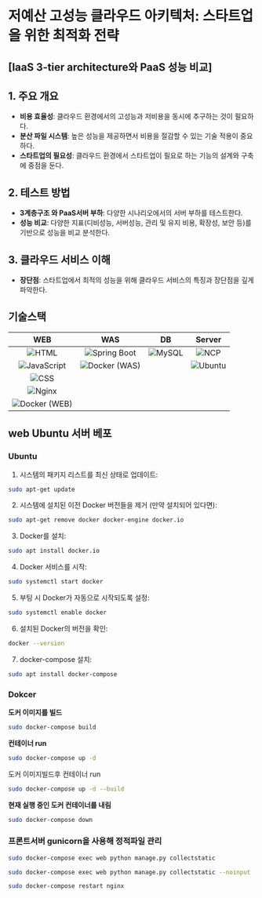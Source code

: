 ﻿# **저예산 고성능 클라우드 아키텍처: 스타트업을 위한 최적화 전략**
## [IaaS 3-tier architecture와 PaaS 성능 비교]
## **1. 주요 개요**
- **비용 효율성**: 클라우드 환경에서의 고성능과 저비용을 동시에 추구하는 것이 필요하다.
- **분산 파일 시스템**: 높은 성능을 제공하면서 비용을 절감할 수 있는 기술 적용이 중요하다.
- **스타트업의 필요성**: 클라우드 환경에서 스타트업이 필요로 하는 기능의 설계와 구축에 중점을 둔다.

## **2. 테스트 방법**
- **3계층구조 와 PaaS서버 부하**: 다양한 시나리오에서의 서버 부하를 테스트한다.
- **성능 비교**: 다양한 지표(디비성능, 서버성능, 관리 및 유지 비용, 확장성, 보안 등)를 기반으로 성능을 비교 분석한다.

## **3. 클라우드 서비스 이해**
- **장단점**: 스타트업에서 최적의 성능을 위해 클라우드 서비스의 특징과 장단점을 깊게 파악한다.

## 기술스택
|   WEB    |   WAS    |    DB    |   Server   |
|:--------:|:--------:|:--------:|:----------:|
| ![HTML](https://img.shields.io/badge/-HTML-E34F26?style=for-the-badge&logo=html5&logoColor=white) | ![Spring Boot](https://img.shields.io/badge/-SpringBoot-6DB33F?style=for-the-badge&logo=spring-boot&logoColor=white) | ![MySQL](https://img.shields.io/badge/-MySQL-4479A1?style=for-the-badge&logo=mysql&logoColor=white) | ![NCP](https://img.shields.io/badge/-NCP-03C75A?style=for-the-badge&logo=naver&logoColor=white) |
| ![JavaScript](https://img.shields.io/badge/-JavaScript-F7DF1E?style=for-the-badge&logo=javascript&logoColor=black) | ![Docker (WAS)](https://img.shields.io/badge/-Docker-2496ED?style=for-the-badge&logo=docker&logoColor=white) |   | ![Ubuntu](https://img.shields.io/badge/-Ubuntu-E95420?style=for-the-badge&logo=ubuntu&logoColor=white) |
| ![CSS](https://img.shields.io/badge/-CSS-1572B6?style=for-the-badge&logo=css3&logoColor=white) |   |   |   |
| ![Nginx](https://img.shields.io/badge/-Nginx-009639?style=for-the-badge&logo=nginx&logoColor=white) |   |   |   |
| ![Docker (WEB)](https://img.shields.io/badge/-Docker-2496ED?style=for-the-badge&logo=docker&logoColor=white) |   |   |   |

## web Ubuntu 서버 베포

### Ubuntu
1. 시스템의 패키지 리스트를 최신 상태로 업데이트:
```bash
sudo apt-get update
```

2. 시스템에 설치된 이전 Docker 버전들을 제거 (만약 설치되어 있다면):
```bash
sudo apt-get remove docker docker-engine docker.io
```

3. Docker를 설치:
```bash
sudo apt install docker.io
```

4. Docker 서비스를 시작:
```bash
sudo systemctl start docker
```

5. 부팅 시 Docker가 자동으로 시작되도록 설정:
```bash
sudo systemctl enable docker
```

6. 설치된 Docker의 버전을 확인:
```bash
docker --version
```

7. docker-compose 설치:
```bash
sudo apt install docker-compose
```

### Dokcer
**도커 이미지를 빌드**
```bash
sudo docker-compose build
```
**컨테이너 run**

```bash
sudo docker-compose up -d
```

도커 이미지빌드후 컨테이너 run
```bash
sudo docker-compose up -d --build
```

**현재 실행 중인 도커 컨테이너를 내림**

```bash
sudo docker-compose down
```

### **프론트서버 gunicorn을 사용해 정적파일 관리**
```bash
sudo docker-compose exec web python manage.py collectstatic
```

```bash
sudo docker-compose exec web python manage.py collectstatic --noinput
```

```bash
sudo docker-compose restart nginx
```


